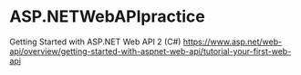 # ASP.NETWebAPIpractice
Getting Started with ASP.NET Web API 2 (C#)       https://www.asp.net/web-api/overview/getting-started-with-aspnet-web-api/tutorial-your-first-web-api
